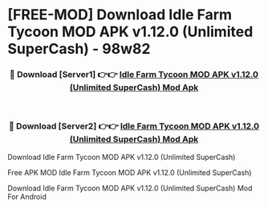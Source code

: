 # [FREE-MOD] Download Idle Farm Tycoon MOD APK v1.12.0 (Unlimited SuperCash) - 98w82


<div align="center">
<h3>🔴 Download [Server1] 👉👉 <a href="https://apk-comot.site?title=Idle_Farm_Tycoon_MOD_APK_v1.12.0_(Unlimited_SuperCash)">Idle Farm Tycoon MOD APK v1.12.0 (Unlimited SuperCash) Mod Apk</a></h3><br>

<h3>🔴 Download [Server2] 👉👉 <a href="https://apk-comot.site?title=Idle_Farm_Tycoon_MOD_APK_v1.12.0_(Unlimited_SuperCash)">Idle Farm Tycoon MOD APK v1.12.0 (Unlimited SuperCash) Mod Apk</a></h3>
</div>



Download Idle Farm Tycoon MOD APK v1.12.0 (Unlimited SuperCash) 

Free APK MOD Idle Farm Tycoon MOD APK v1.12.0 (Unlimited SuperCash) 

Download Idle Farm Tycoon MOD APK v1.12.0 (Unlimited SuperCash) Mod For Android
